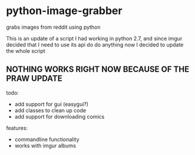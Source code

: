 # python-image-grabber
grabs images from reddit using python

This is an update of a script I had working in python 2.7, and since imgur decided that I need to use its api do do anything now I decided to update the whole script

## NOTHING WORKS RIGHT NOW BECAUSE OF THE PRAW UPDATE

todo:

- add support for gui (easygui?)
- add classes to clean up code
- add support for downloading comics

features:

- commandline functionality
- works with imgur albums
